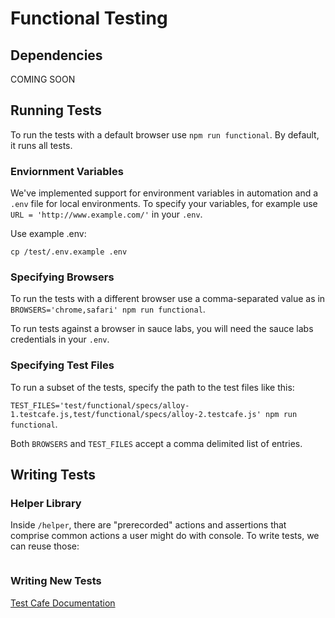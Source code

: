 # Functional Testing

## Dependencies

COMING SOON

## Running Tests

To run the tests with a default browser use `npm run functional`. By default, it runs all tests.

### Enviornment Variables 
We've implemented support for environment variables in automation and a `.env` file for local environments. To specify your variables, for example use `URL = 'http://www.example.com/'` in your `.env`. 

Use example .env:

```
cp /test/.env.example .env
```

### Specifying Browsers
To run the tests with a different browser use a comma-separated value as in `BROWSERS='chrome,safari' npm run functional`. 

To run tests against a browser in sauce labs, you will need the sauce labs credentials in your `.env`. 

### Specifying Test Files
To run a subset of the tests, specify the path to the test files like this:

`TEST_FILES='test/functional/specs/alloy-1.testcafe.js,test/functional/specs/alloy-2.testcafe.js' npm run functional`.

Both `BROWSERS` and `TEST_FILES` accept a comma delimited list of entries.

## Writing Tests

### Helper Library
Inside `/helper`, there are "prerecorded" actions and assertions that comprise common actions a user might do with console. To write tests, we can reuse those:

```
```

### Writing New Tests
[Test Cafe Documentation](https://devexpress.github.io/testcafe/documentation/test-api/)
